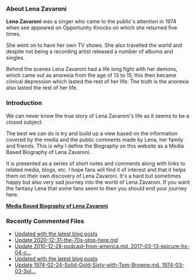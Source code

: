 ### About Lena Zavaroni

<p><strong>Lena Zavaroni</strong> was a singer who came to the public's attention in 1974 when see appeared on Opportunity Knocks on which she returned five times.</p>

<p>She went on to have her own TV shows. She also travelled the world and despite not being a recording artist released a number of albums and singles.</p>

<p>Behind the scenes Lena Zavaroni had a life long fight with her demons, which came out as anorexia from the age of 13 to 15, this then became clinical depression which lasted the rest of her life. The truth is the anorexia also lasted the rest of her life.</p>

### Introduction

<p>We can never know the true story of Lena Zavaroni's life as it seems to be a closed subject.</p>

<p>The best we can do is try and build up a view based on the information covered by the media and the public comments made by Lena, her family and friends. This is why I define the Biography on this website as a Media Based Biography of Lena Zavaroni.</p>

<p>It is presented as a series of short notes and comments along with links to related media, blogs, etc. I hope fans will find it of interest and that it helps them on their own discovery of Lena Zavaroni. It's a hard but sometimes happy but also very sad journey into the world of Lena Zavaroni. If you want the fantasy Lena that some fans seem to then you should end your journey here.</p>

<a href="https://fanzoflenazavaroni.github.io/biography/lena-zavaroni/"><strong>Media Based Biography of Lena Zavaroni</strong></a>

### Recently Commented Files

<!-- BLOG-POST-LIST:START -->
- [Updated with the latest blog posts](https://github.com/FanzOfLenaZavaroni/fanzoflenazavaroni.github.io/commit/b8978a9cadfc6623e67149a463888655393a03e6)
- [Update 2020-12-31-the-70s-stop-here.md](https://github.com/FanzOfLenaZavaroni/fanzoflenazavaroni.github.io/commit/928fc5becda1748dd76450b804273b3a4891dd9c)
- [Update 2010-12-28-podcast-from-america.md, 2017-03-13-epicure-hs-04-c…](https://github.com/FanzOfLenaZavaroni/fanzoflenazavaroni.github.io/commit/1b2a8f099c9de1a40e36f5fe4d470704b5e3c2b1)
- [Updated with the latest blog posts](https://github.com/FanzOfLenaZavaroni/fanzoflenazavaroni.github.io/commit/3eabe83d43771e91c541c9c61e61366a1ed06fdb)
- [Update 1974-02-24-Solid-Gold-Sixty-with-Tom-Browne.md, 1974-03-03-Sol…](https://github.com/FanzOfLenaZavaroni/fanzoflenazavaroni.github.io/commit/8b87a059ccaeb22c84f101e92a833d397dbc94b6)
<!-- BLOG-POST-LIST:END -->
